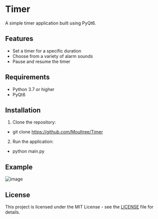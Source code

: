 # Timer

A simple timer application built using PyQt6.

## Features

- Set a timer for a specific duration
- Choose from a variety of alarm sounds
- Pause and resume the timer

## Requirements

- Python 3.7 or higher
- PyQt6

## Installation

1. Clone the repository:
- git clone https://github.com/Moultree/Timer
2. Run the application:
- python main.py

## Example 
![image](https://user-images.githubusercontent.com/86831845/209190486-b823edf3-8303-42a6-9960-200e45757fb7.png)

## License

This project is licensed under the MIT License - see the [LICENSE](LICENSE) file for details.
